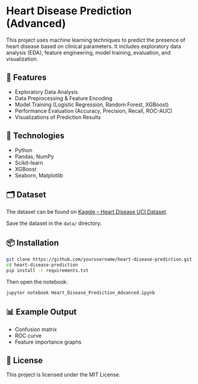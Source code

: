 # Heart Disease Prediction (Advanced)

This project uses machine learning techniques to predict the presence of heart disease based on clinical parameters. It includes exploratory data analysis (EDA), feature engineering, model training, evaluation, and visualization.

## 🚀 Features

- Exploratory Data Analysis
- Data Preprocessing & Feature Encoding
- Model Training (Logistic Regression, Random Forest, XGBoost)
- Performance Evaluation (Accuracy, Precision, Recall, ROC-AUC)
- Visualizations of Prediction Results

## 🧠 Technologies

- Python
- Pandas, NumPy
- Scikit-learn
- XGBoost
- Seaborn, Matplotlib

## 🗂️ Dataset

The dataset can be found on [Kaggle – Heart Disease UCI Dataset](https://www.kaggle.com/datasets/ronitf/heart-disease-uci).

Save the dataset in the `data/` directory.

## 📦 Installation

```bash
git clone https://github.com/yourusername/heart-disease-prediction.git
cd heart-disease-prediction
pip install -r requirements.txt
```

Then open the notebook:

```bash
jupyter notebook Heart_Disease_Prediction_Advanced.ipynb
```

## 📊 Example Output

- Confusion matrix
- ROC curve
- Feature importance graphs

## 📜 License

This project is licensed under the MIT License.
